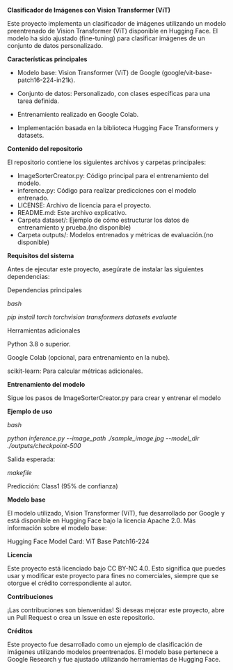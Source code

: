 **Clasificador de Imágenes con Vision Transformer (ViT)**

Este proyecto implementa un clasificador de imágenes utilizando un modelo preentrenado de Vision Transformer (ViT) disponible en Hugging Face. El modelo ha sido ajustado (fine-tuning) para clasificar imágenes de un conjunto de datos personalizado.

**Características principales**

- Modelo base: Vision Transformer (ViT) de Google (google/vit-base-patch16-224-in21k).

- Conjunto de datos: Personalizado, con clases específicas para una tarea definida.

- Entrenamiento realizado en Google Colab.

- Implementación basada en la biblioteca Hugging Face Transformers y datasets.

**Contenido del repositorio**

El repositorio contiene los siguientes archivos y carpetas principales:

- ImageSorterCreator.py: Código principal para el entrenamiento del modelo.
- inference.py: Código para realizar predicciones con el modelo entrenado.
- LICENSE: Archivo de licencia para el proyecto.
- README.md: Este archivo explicativo.
- Carpeta dataset/: Ejemplo de cómo estructurar los datos de entrenamiento y prueba.(no disponible)
- Carpeta outputs/: Modelos entrenados y métricas de evaluación.(no disponible)

**Requisitos del sistema**

Antes de ejecutar este proyecto, asegúrate de instalar las siguientes dependencias:

Dependencias principales

*bash*

*pip install torch torchvision transformers datasets evaluate*

Herramientas adicionales

Python 3.8 o superior.

Google Colab (opcional, para entrenamiento en la nube).

scikit-learn: Para calcular métricas adicionales.

**Entrenamiento del modelo**

Sigue los pasos de ImageSorterCreator.py para crear y entrenar el modelo


**Ejemplo de uso**

*bash*

*python inference.py --image_path ./sample_image.jpg --model_dir ./outputs/checkpoint-500*

Salida esperada:

*makefile*

Predicción: Class1 (95% de confianza)

**Modelo base**

El modelo utilizado, Vision Transformer (ViT), fue desarrollado por Google y está disponible en Hugging Face bajo la licencia Apache 2.0. Más información sobre el modelo base:

Hugging Face Model Card: ViT Base Patch16-224

**Licencia**

Este proyecto está licenciado bajo CC BY-NC 4.0. Esto significa que puedes usar y modificar este proyecto para fines no comerciales, siempre que se otorgue el crédito correspondiente al autor.

**Contribuciones**

¡Las contribuciones son bienvenidas! Si deseas mejorar este proyecto, abre un Pull Request o crea un Issue en este repositorio.

**Créditos**

Este proyecto fue desarrollado como un ejemplo de clasificación de imágenes utilizando modelos preentrenados. El modelo base pertenece a Google Research y fue ajustado utilizando herramientas de Hugging Face.
